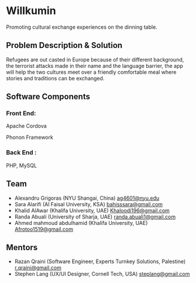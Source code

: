 # Willkumin

Promoting cultural exchange experiences on the dinning table.

## Problem Description & Solution

Refugees are out casted in Europe because of their different background, the terrorist attacks made in their name and the language barrier, the app will help the two cultures meet over a friendly comfortable meal where stories and traditions can be exchanged.

## Software Components

### Front End:

Apache Cordova

Phonon Framework

### Back End :

PHP, MySQL


## Team
- Alexandru Grigoras (NYU Shangai, China) ag4601@nyu.edu
- Sara Alarifi (Al Faisal University, KSA) bahisssara@gmail.com
- Khalid AlAwar (Khalifa University, UAE) Khaloodi196@gmail.com
- Randa Abuali (University of Sharja, UAE) randa.abuali1@gmail.com
- Ahmed mahmoud abdulhamid (Khalifa University, UAE) Afrotoo1519@gmail.com 

## Mentors
- Razan Qraini (Software Engineer, Experts Turnkey Solutions, Palestine) r.qraini@gmail.com
- Stephen Lang (UX/UI Designer, Cornell Tech, USA) steplang@gmail.com


